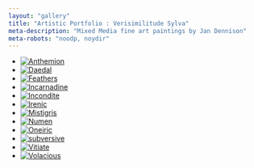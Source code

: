 ```yaml
---
layout: "gallery"
title: "Artistic Portfolio : Verisimilitude Sylva"
meta-description: "Mixed Media fine art paintings by Jan Dennison"
meta-robots: "noodp, noydir"
---
```


<div id="sylva" class="portfolio">
	<ul>
		<li class="frame">
			<a href="img/anthemion.jpg" class="fancybox" rel="sylva"><img src="img/anthemion.jpg" title="Anthemion" alt="Anthemion" class="noborder"></a>
		</li>
		<li class="frame">
			<a href="img/daedal.jpg" class="fancybox" rel="sylva"><img src="img/daedal.jpg" title="Daedal" class="noborder"></a>
		</li>
		<li class="frame">
			<a href="img/feathers.jpg" class="fancybox" rel="sylva"><img src="img/feathers.jpg" title="Feathers" class="noborder"></a>
		</li>
		<li class="frame">
			<a href="img/incarnadine.jpg" class="fancybox" rel="sylva"><img src="img/incarnadine.jpg" title="Incarnadine" class="noborder"></a>
		</li>
		<li class="frame">
			<a href="img/incondite.jpg" class="fancybox" rel="sylva"><img src="img/incondite.jpg" title="Incondite" class="noborder"></a>
		</li>
		<li class="frame">
			<a href="img/irenic.jpg" class="fancybox" rel="sylva"><img src="img/irenic.jpg" title="Irenic" class="noborder"></a>
		</li>
		<li class="frame">
			<a href="img/mistigris.jpg" class="fancybox" rel="sylva"><img src="img/mistigris.jpg" title="Mistigris" class="noborder"></a>
		</li>
		<li class="frame">
			<a href="img/numen.jpg" class="fancybox" rel="sylva"><img src="img/numen.jpg" title="Numen" class="noborder"></a>
		</li>
		<li class="frame">
			<a  href="img/oneiric.jpg" class="fancybox" rel="sylva"><img src="img/oneiric.jpg" title="Oneiric" class="noborder"></a>
		</li>
		<li class="frame">
			<a href="img/subversive.jpg" class="fancybox" rel="sylva"><img src="img/subversive.jpg" title="subversive" class="noborder"></a>
		</li>
		<li class="frame">
			<a href="img/vitiate.jpg" class="fancybox" rel="sylva"><img src="img/vitiate.jpg" title="Vitiate" class="noborder"></a>
		</li>
		<li class="frame">
			<a href="img/volacious.jpg" class="fancybox" rel="sylva"><img src="img/volacious.jpg" title="Volacious" class="noborder"></a>
		</li>
	</ul>
</div>
<script type="text/javascript">
$(document).ready(function(){
	$('.frame').fadeIn(1000);
});
</script>